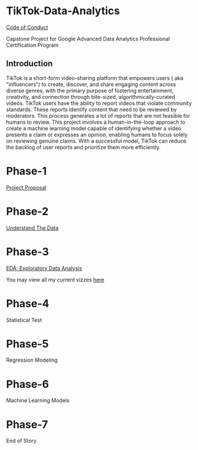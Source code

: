 # TikTok-Data-Analytics

[Code of Conduct](./CODE_OF_CONDUCT.md)

Capstone Project for Google Advanced Data Analytics Professional Certification Program

## Introduction

TikTok is a short-form video-sharing platform that empowers users ( aka "influencers") to create, discover, and share engaging content across diverse genres, with the primary purpose of fostering entertainment, creativity, and connection through bite-sized, algorithmically-curated videos.  TikTok users have the ability to report videos that violate community standards.  These reports identify content that need to be reviewed by moderators.  This process generates a lot of reports that are not feasible for humans to review.  This project involves a human-in-the-loop approach to create a machine learning model capable of identifying whether a video presents a claim or expresses an opinion, enabling humans to focus solely on reviewing genuine claims.  With a successful model, TikTok can reduce the backlog of user reports and prioritize them more efficiently.

# Phase-1

[Project Proposal](./Phase-1)

# Phase-2

[Understand The Data](./Phase-2)

# Phase-3

[EDA: Exploratory Data Analysis](./Phase-3)

You may view all my current vizzes [here](https://public.tableau.com/app/profile/rebecca.iglesias.flores/vizzes)

# Phase-4

Statistical Test

# Phase-5

Regression Modeling

# Phase-6

Machine Learning Models

# Phase-7

End of Story
